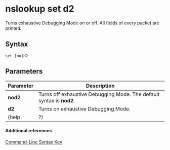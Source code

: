 # nslookup set d2



Turns exhaustive Debugging Mode on or off. All fields of every packet are printed.

## Syntax

```
set [no]d2
```

## Parameters

|Parameter|Description|
|---------|-----------|
|**nod2**|Turns off exhaustive Debugging Mode. The default syntax is **nod2**.|
|**d2**|Turns on exhaustive Debugging Mode.|
|{help | ?}|Displays a short summary of **nslookup** subcommands.|

#### Additional references

[Command-Line Syntax Key](command-line-syntax-key.md)